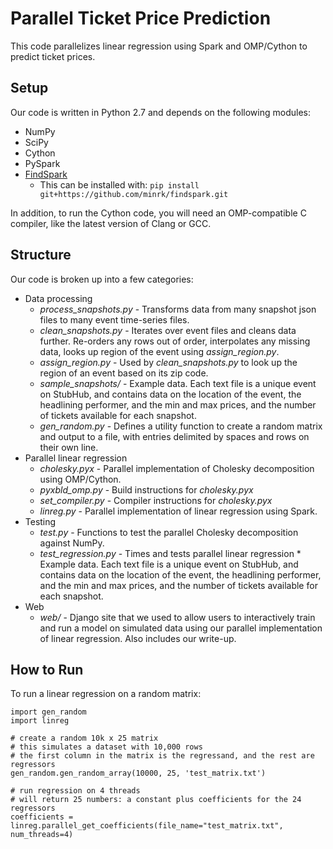 # Parallel Ticket Price Prediction
This code parallelizes linear regression using Spark and OMP/Cython to predict ticket prices. 

## Setup
Our code is written in Python 2.7 and depends on the following modules:
* NumPy
* SciPy
* Cython
* PySpark
* [FindSpark](https://github.com/minrk/findspark)
    * This can be installed with: `pip install git+https://github.com/minrk/findspark.git`

In addition, to run the Cython code, you will need an OMP-compatible C compiler, like the latest version of Clang or GCC.

## Structure
Our code is broken up into a few categories:
* Data processing
    * *process_snapshots.py*  - Transforms data from many snapshot json files to many event time-series files.
    * *clean_snapshots.py* - Iterates over event files and cleans data further. Re-orders any rows out of order, interpolates any missing data, looks up region of the event using *assign_region.py*.
    * *assign_region.py* - Used by *clean_snapshots.py* to look up the region of an event based on its zip code.
    * *sample_snapshots/* - Example data. Each text file is a unique event on StubHub, and contains data on the location of the event, the headlining performer, and the min and max prices, and the number of tickets available for each snapshot.
    * *gen_random.py* - Defines a utility function to create a random matrix and output to a file, with entries delimited by spaces and rows on their own line.
* Parallel linear regression
    * *cholesky.pyx* - Parallel implementation of Cholesky decomposition using OMP/Cython.
    * *pyxbld_omp.py* - Build instructions for *cholesky.pyx*
    * *set_compiler.py* - Compiler instructions for *cholesky.pyx*
    * *linreg.py* - Parallel implementation of linear regression using Spark.
* Testing
    * *test.py* - Functions to test the parallel Cholesky decomposition against NumPy.
    * *test_regression.py* - Times and tests parallel linear regression    * Example data. Each text file is a unique event on StubHub, and contains data on the location of the event, the headlining performer, and the min and max prices, and the number of tickets available for each snapshot.
* Web
    * *web/* - Django site that we used to allow users to interactively train and run a model on simulated data using our parallel implementation of linear regression. Also includes our write-up.

## How to Run
To run a linear regression on a random matrix:
```
import gen_random
import linreg

# create a random 10k x 25 matrix
# this simulates a dataset with 10,000 rows
# the first column in the matrix is the regressand, and the rest are regressors
gen_random.gen_random_array(10000, 25, 'test_matrix.txt')

# run regression on 4 threads
# will return 25 numbers: a constant plus coefficients for the 24 regressors
coefficients = linreg.parallel_get_coefficients(file_name="test_matrix.txt", num_threads=4)
```

